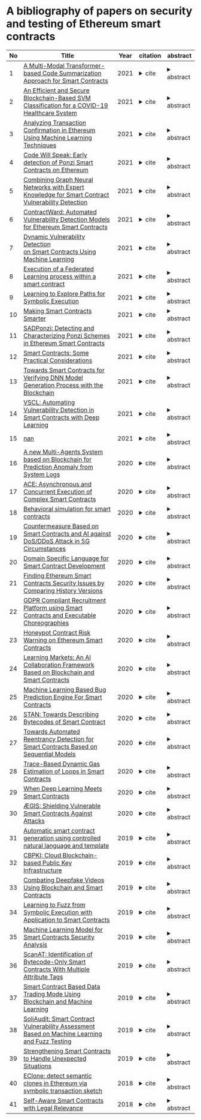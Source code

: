 A bibliography of papers on security and testing of Ethereum smart contracts
========
| No | Title | Year | citation | abstract | 
| ---- | ----- | ---- | ----- | ------ | 
|1|[A Multi-Modal Transformer-based Code Summarization Approach for Smart Contracts](https://arxiv.org/abs/2103.07164)|2021|<details><summary>cite</summary> IEEE/ACM 29th International Conference on Program Comprehension (ICPC)</details>|<details><summary>abstract</summary>Code comment has been an important part of computer programs, greatly facilitating the understanding and maintenance of source code. However, high-quality code comments are often unavailable in smart contracts, the increasingly popular programs that run on the blockchain. In this paper, we propose a Multi-Modal Transformer-based (MMTrans) code summarization approach for smart contracts. Specifically, the MMTrans learns the representation of source code from the two heterogeneous modalities of the Abstract Syntax Tree (AST), i.e., Structure-based Traversal (SBT) sequences and graphs. The SBT sequence provides the global semantic information of AST, while the graph convolution focuses on the local details. The MMTrans uses two encoders to extract both global and local semantic information from the two modalities respectively, and then uses a joint decoder to generate code comments. Both the encoders and the decoder employ the multi-head attention structure of the Transformer to enhance the ability to capture the long-range dependencies between code tokens. We build a dataset with over 300K <method, comment> pairs of smart contracts, and evaluate the MMTrans on it. The experimental results demonstrate that the MMTrans outperforms the state-of-the-art baselines in terms of four evaluation metrics by a substantial margin, and can generate higher quality comments.</details>|
|2|[An Efficient and Secure Blockchain-Based SVM Classification for a COVID-19 Healthcare System](https://dl.acm.org/doi/abs/10.1145/3460569.3460587)|2021|<details><summary>cite</summary>Abla Smahi, Qi Xia, Jianbin Gao, and Hu Xia. 2021. An Efficient and Secure Blockchain-Based SVM Classification for a COVID-19 Healthcare System. <i>2021 6th International Conference on Mathematics and Artificial Intelligence</i>. Association for Computing Machinery, New York, NY, USA, 122–129. DOI:https://doi.org/10.1145/3460569.3460587</details>|<details><summary>abstract</summary>The recent coronavirus (COVID-19) pandemic has brought the world to an apocalyptic standstill with huge economic burden and catastrophic healthcare consequences. COVID-19 pandemic has neither clinically proven vaccine nor drugs so far. It is now obvious that the world is in dire need for non-clinical, real-time, faster and cost-effective and secure smart solutions for monitoring, contact tracing, and diagnosing/detecting COVID-19 patients and hence mitigating the burden on healthcare systems. Therefore, Machine learning approaches can be leveraged in all aspects that could impact the patients and the future care guidelines. However, ensuring the data privacy, security and the conformity to data protection regulations will become even more of a challenge. This leads to the requirement for secured and privacy-preserving machine learning mechanisms for COVID-19-based healthcare applications. In this paper, we present a blockchain-based privacy-preserving support vector machine (SVM) classification over vertically partitioned IoMT data for a clinical decision support (CDS) system. The proposed system does not require any intervention or direct interactions between data owners. Both local training and building the global classification model run on verifiable and private smart contracts rather than relying on untrusted third parties. We find that the proposed system is more secure and efficient.</details>|
|3|[Analyzing Transaction Confirmation in Ethereum Using Machine Learning Techniques](https://dl.acm.org/doi/abs/10.1145/3466826.3466832)|2021|<details><summary>cite</summary>Vinicius C. Oliveira, Julia Almeida Valadares, Jose Eduardo A. Sousa, Alex Borges Vieira, Heder Soares Bernardino, Saulo Moraes Villela, and Glauber Dias Goncalves. 2021. Analyzing Transaction Confirmation in Ethereum Using Machine Learning Techniques. <i>SIGMETRICS Perform. Eval. Rev.</i> 48, 4 (March 2021), 12–15. DOI:https://doi.org/10.1145/3466826.3466832</details>|<details><summary>abstract</summary>Ethereum has emerged as one of the most important cryptocurrencies in terms of the number of transactions. Given the recent growth of Ethereum, the cryptocurrency community and researchers are interested in understanding the Ethereum transactions behavior. In this work, we investigate a key aspect of Ethereum: the prediction of a transaction confirmation or failure based on its features. This is a challenging issue due to the small, but still relevant, fraction of failures in millions of recorded transactions and the complexity of the distributed mechanism to execute transactions in Ethereum. To conduct this investigation, we train machine learning models for this prediction, taking into consideration carefully balanced sets of confirmed and failed transactions. The results show high-performance models for classification of transactions with the best values of F1-score and area under the ROC curve approximately equal to 0.67 and 0.87, respectively. Also, we identified the gas used as the most relevant feature for the prediction.</details>|
|4|[Code Will Speak: Early detection of Ponzi Smart Contracts on Ethereum](https://ieeexplore.ieee.org/abstract/document/9592458)|2021|<details><summary>cite</summary>Y. Zhang, S. Kang, W. Dai, S. Chen and J. Zhu, "Code Will Speak: Early detection of Ponzi Smart Contracts on Ethereum," 2021 IEEE International Conference on Services Computing (SCC), 2021, pp. 301-308, doi: 10.1109/SCC53864.2021.00043.</details>|<details><summary>abstract</summary>The prevalence of Bitcoin has attracted a mass of investors into the blockchain ecosystem. Unfortunately, benefiting from its anonymity and immutability, scammers deploy various traps in smart contracts to exploit other participants and seize illegal proceeds. To identify smart Ponzi contracts-a classic fraud widely popular on Ethereum, previous studies present several machine learning-based models with considerable accuracy. However, the performance of their models relies on the behavioral features of smart contracts to a large margin, which are extracted from the transaction records only after a contract has been running for some time. In this paper, we borrow ideas from text feature extraction from Natural Language Processing (NLP) to build a classification model based on an improved CatBoost algorithm. A novel feature extraction pattern is applied in our model to deeply mine the logic of smart contract code. This approach can be used to detect Ponzi schemes at deployment time with improved performance, and thus can avoid the loss of investors originally.</details>|
|5|[Combining Graph Neural Networks with Expert Knowledge for Smart Contract Vulnerability Detection](https://ieeexplore.ieee.org/abstract/document/9477066)|2021|<details><summary>cite</summary>Z. Liu, P. Qian, X. Wang, Y. Zhuang, L. Qiu and X. Wang, "Combining Graph Neural Networks with Expert Knowledge for Smart Contract Vulnerability Detection," in IEEE Transactions on Knowledge and Data Engineering, doi: 10.1109/TKDE.2021.3095196.</details>|<details><summary>abstract</summary>Smart contract vulnerability detection draws extensive attention in recent years due to the substantial losses caused by hacker-attacks. Existing efforts for contract security analysis heavily rely on rigid rules defined by experts, which is labor-intensive and non-scalable. More importantly, expert-defined rules tend to be error-prone and suffer the inherent risk of being cheated by crafty attackers. Recent researches focus on the symbolic execution and formal analysis of smart contract for vulnerability detection, yet to achieve a precise and scalable solution. Although several methods have been proposed to detect vulnerabilities in smart contracts, there is still a lack of effort that considers combining expert-defined security patterns with deep neural networks. In this paper, we explore using graph neural networks and expert knowledge for smart contract vulnerability detection. Specifically, we cast the rich control- and data- flow semantics of the source code into a contract graph. Then, we propose a novel temporal message propagation network to extract graph feature from the normalized graph, and combine the graph feature with expert patterns to yield a final detection system. Extensive experiments are conducted on all the smart contracts that have source code in two platforms. Empirical results show significant accuracy improvements over state-of-the-art methods.</details>|
|6|[ContractWard: Automated Vulnerability Detection Models for Ethereum Smart Contracts](https://ieeexplore.ieee.org/abstract/document/8967006)|2021|<details><summary>cite</summary>W. Wang, J. Song, G. Xu, Y. Li, H. Wang and C. Su, "ContractWard: Automated Vulnerability Detection Models for Ethereum Smart Contracts," in IEEE Transactions on Network Science and Engineering, vol. 8, no. 2, pp. 1133-1144, 1 April-June 2021, doi: 10.1109/TNSE.2020.2968505.</details>|<details><summary>abstract</summary>Smart contracts are decentralized applications running on Blockchain. A very large number of smart contracts has been deployed on Ethereum. Meanwhile, security flaws of contracts have led to huge pecuniary losses and destroyed the ecological stability of contract layer on Blockchain. It is thus an emerging yet crucial issue to effectively and efficiently detect vulnerabilities in contracts. Existing detection methods like Oyente and Securify are mainly based on symbolic execution or analysis. These methods are very time-consuming, as the symbolic execution requires the exploration of all executable paths or the analysis of dependency graphs in a contract. In this work, we propose ContractWard to detect vulnerabilities in smart contracts with machine learning techniques. First, we extract bigram features from simplified operation codes of smart contracts. Second, we employ five machine learning algorithms and two sampling algorithms to build the models. ContractWard is evaluated with 49502 real-world smart contracts running on Ethereum. The experimental results demonstrate the effectiveness and efficiency of ContractWard. The predictive Micro-F1 and Macro-F1 of ContractWard are over 96% and the average detection time is 4 seconds on each smart contract when we use XGBoost for training the models and SMOTETomek for balancing the training sets.</details>|
|7|[Dynamic Vulnerability Detection on Smart Contracts Using Machine Learning](https://dl.acm.org/doi/abs/10.1145/3463274.3463348)|2021|<details><summary>cite</summary>Mojtaba Eshghie, Cyrille Artho, and Dilian Gurov. 2021. Dynamic Vulnerability Detection on Smart Contracts Using Machine Learning. In <i>Evaluation and Assessment in Software Engineering</i> (<i>EASE 2021</i>). Association for Computing Machinery, New York, NY, USA, 305–312. DOI:https://doi.org/10.1145/3463274.3463348</details>|<details><summary>abstract</summary> In this work we propose Dynamit, a monitoring framework to detect reentrancy vulnerabilities in Ethereum smart contracts. The novelty of our framework is that it relies only on transaction metadata and balance data from the blockchain system; our approach requires no domain knowledge, code instrumentation, or special execution environment. Dynamit extracts features from transaction data and uses a machine learning model to classify transactions as benign or harmful. Therefore, not only can we find the contracts that are vulnerable to reentrancy attacks, but we also get an execution trace that reproduces the attack. Using a random forest classifier, our model achieved more than 90 percent accuracy on 105 transactions, showing the potential of our technique.</details>|
|8|[Execution of a Federated Learning process within a smart contract](https://ieeexplore.ieee.org/abstract/document/9427734)|2021|<details><summary>cite</summary>A. R. Short, H. C. Leligou and E. Theocharis, "Execution of a Federated Learning process within a smart contract," 2021 IEEE International Conference on Consumer Electronics (ICCE), 2021, pp. 1-4, doi: 10.1109/ICCE50685.2021.9427734.</details>|<details><summary>abstract</summary>High quality datasets have always been valuable for the creation of Machine Learning (ML) models. It therefore makes sense to provide rewards to users that participate in a Federated Learning (FL) process with such datasets. In this competitive scene, we design a solution that leverages a blockchain network, a smart contract and a model verification algorithm in order to coordinate the training process, record user performance and provide rewards in a transparent manner.</details>|
|9|[Learning to Explore Paths for Symbolic Execution](https://dl.acm.org/doi/abs/10.1145/3460120.3484813)|2021|<details><summary>cite</summary>Jingxuan He, Gishor Sivanrupan, Petar Tsankov, and Martin Vechev. 2021. Learning to Explore Paths for Symbolic Execution. In <i>Proceedings of the 2021 ACM SIGSAC Conference on Computer and Communications Security</i> (<i>CCS '21</i>). Association for Computing Machinery, New York, NY, USA, 2526–2540. DOI:https://doi.org/10.1145/3460120.3484813</details>|<details><summary>abstract</summary>Symbolic execution is a powerful technique that can generate tests steering program execution into desired paths. However, the scalability of symbolic execution is often limited by path explosion, i.e., the number of symbolic states representing the paths under exploration quickly explodes as execution goes on. Therefore, the effectiveness of symbolic execution engines hinges on the ability to select and explore the right symbolic states.In this work, we propose a novel learning-based strategy, called Learch, able to effectively select promising states for symbolic execution to tackle the path explosion problem. Learch directly estimates the contribution of each state towards the goal of maximizing coverage within a time budget, as opposed to relying on manually crafted heuristics based on simple statistics as a crude proxy for the objective. Moreover, Learch leverages existing heuristics in training data generation and feature extraction, and can thus benefit from any new expert-designed heuristics. We instantiated Learch in KLEE, a widely adopted symbolic execution engine. We evaluated Learch on a diverse set of programs, showing that Learch is practically effective: it covers more code and detects more security violations than existing manual heuristics, as well as combinations of those heuristics. We also show that using tests generated by Learch as initial fuzzing seeds enables the popular fuzzer AFL to find more paths and security violations.</details>|
|10|[Making Smart Contracts Smarter](https://ieeexplore.ieee.org/abstract/document/9461148)|2021|<details><summary>cite</summary>S. Badruddoja, R. Dantu, Y. He, K. Upadhayay and M. Thompson, "Making Smart Contracts Smarter," 2021 IEEE International Conference on Blockchain and Cryptocurrency (ICBC), 2021, pp. 1-3, doi: 10.1109/ICBC51069.2021.9461148.</details>|<details><summary>abstract</summary>Blockchain technology develops static smart contracts for decentralized business transactions, lacks dynamic decision-making capabilities that limit the possibilities of ever-increasing demands of modern business applications. Artificial intelligence, a computational prediction platform provides intelligent predictions, actions, and recognition that lacks the ability to hold on to the integrity of the prediction result and requires the help of external authorities to secure the system. Blockchain-based AI prediction can cover the gaps of individual technologies and can mutually benefit from one another to develop a decentralized machine learning architecture that promises to yield better security, automation, and dynamism of the application. This paper proposes a Naive Bayes prediction algorithm to perform prediction with inside blockchain smart contracts that promises to open up more opportunities in the field of Blockchain-AI decentralized applications.</details>|
|11|[SADPonzi: Detecting and Characterizing Ponzi Schemes in Ethereum Smart Contracts](https://dl.acm.org/doi/abs/10.1145/3460093)|2021|<details><summary>cite</summary>Weimin Chen, Xinran Li, Yuting Sui, Ningyu He, Haoyu Wang, Lei Wu, and Xiapu Luo. 2021. SADPonzi: Detecting and Characterizing Ponzi Schemes in Ethereum Smart Contracts. <i>Proc. ACM Meas. Anal. Comput. Syst.</i> 5, 2, Article 26 (June 2021), 30 pages. DOI:https://doi.org/10.1145/3460093</details>|<details><summary>abstract</summary>Ponzi schemes are financial scams that lure users under the promise of high profits. With the prosperity of Bitcoin and blockchain technologies, there has been growing anecdotal evidence that this classic fraud has emerged in the blockchain ecosystem. Existing studies have proposed machine-learning based approaches for detecting Ponzi schemes, i.e., either based on the operation codes (opcodes) of the smart contract binaries or the transaction patterns of addresses. However, state-of-the-art approaches face several major limitations, including lacking interpretability and high false positive rates. Moreover, machine-learning based methods are susceptible to evasion techniques, and transaction-based techniques do not work on smart contracts that have a small number of transactions. These limitations render existing methods for detecting Ponzi schemes ineffective. In this paper, we propose SADPonzi, a semantic-aware detection approach for identifying Ponzi schemes in Ethereum smart contracts. Specifically, by strictly following the definition of Ponzi schemes, we propose a heuristic-guided symbolic execution technique to first generate the semantic information for each feasible path in smart contracts and then identify investor-related transfer behaviors and the distribution strategies adopted. Experimental result on a well-labelled benchmark suggests that SADPonzi can achieve 100% precision and recall, outperforming all existing machine-learning based techniques. We further apply SADPonzi to all 3.4 million smart contracts deployed by EOAs in Ethereum and identify 835 Ponzi scheme contracts, with over 17 million US Dollars invested by victims. Our observations confirm the urgency of identifying and mitigating Ponzi schemes in the blockchain ecosystem.</details>|
|12|[Smart Contracts: Some Practical Considerations](https://www.computer.org/csdl/magazine/it/2021/04/09520202/1wdO1fQ0n4c)|2021|<details><summary>cite</summary>N. Kshetri, "Smart Contracts: Some Practical Considerations" in IT Professional, vol. 23, no. 04, pp. 115-118, 2021.</details>|<details><summary>abstract</summary>When parties involved in a transaction have a comprehensive and clear picture of their businesses and operational practices and have access to reliable data, thereal value can be created using smart contracts. Industrial sectors, for instance, Industrial Internet-of-Things platforms can capture data from a wide arrayof sources and post to the blocks of a distributed ledger. By improving the quality of data, parties involvedin a contract can reduce litigious risks and costs. Under the current regulatory regimes, blockchain-based standalone smart contracts, however, lack thekey elements of a contract, which may create legal uncertainty about how courts and tribunals will inter-pret and enforce such contracts. If concerns relatedto technical infeasibility and economic impracticality are addressed, a mid-level solution would be to use smart contract as a part of a valid and binding natural language contract. In such cases, one or more clausesof a natural language contract are translated into a computer code and published to the blockchain.</details>|
|13|[Towards Smart Contracts for Verifying DNN Model Generation Process with the Blockchain](https://ieeexplore.ieee.org/abstract/document/9403138)|2021|<details><summary>cite</summary>H. Seike, Y. Aoki and N. Koshizuka, "Towards Smart Contracts for Verifying DNN Model Generation Process with the Blockchain," 2021 IEEE 6th International Conference on Big Data Analytics (ICBDA), 2021, pp. 160-168, doi: 10.1109/ICBDA51983.2021.9403138.</details>|<details><summary>abstract</summary>In recent years, DNNs (Deep Neural Networks) have been applied into various fields and expected to be deployed into real-world applications. On the other hand, lack of transparency in DNNs makes them unreliable. To ensure transparency in DNN models, it's necessary that model validators can verify the entire learning process and convince third parties with limited resource that the given model is correctly generated. For this purpose, we propose a smart contract that is based on the dispute resolution protocol for verifying DNN model generation process. We divide the entire learning process into layer-based computations. The necessary data for validating each computation, such as the outputs of neurons, weights between layers and their gradients, are uniquely determined by the one-way hash function and the hashes are combined by multiple structured Merkle trees. This enables an honest validator to make a proof that asserts the target model is incorrectly generated, and third parties can check whether the assertion is true by only performing the given computation. Finally, to reveal how our proposal affects the performance degradation during the training, we evaluated running time for deep learning that enables our proofs. This result shows that our proposal can be applied into real applications. For this purpose, we propose a smart contract that is based on the dispute resolution protocol for verifying DNN model generation process. We divide the entire learning process into layer-based computations. The necessary data for validating each computation, such as the outputs of neurons, weights between layers and their gradients, are uniquely determined by the one-way hash function and the hashes are combined by multiple structured Merkle trees. This enables an honest validator to make a proof that asserts the target model is incorrectly generated, and third parties can check whether the assertion is true by only performing the given computation. Finally, to reveal how ou</details>|
|14|[VSCL: Automating Vulnerability Detection in Smart Contracts with Deep Learning](https://ieeexplore.ieee.org/abstract/document/9461050)|2021|<details><summary>cite</summary>F. Mi, Z. Wang, C. Zhao, J. Guo, F. Ahmed and L. Khan, "VSCL: Automating Vulnerability Detection in Smart Contracts with Deep Learning," 2021 IEEE International Conference on Blockchain and Cryptocurrency (ICBC), 2021, pp. 1-9, doi: 10.1109/ICBC51069.2021.9461050.</details>|<details><summary>abstract</summary>With the increase of the adoption of blockchain technology in providing decentralized solutions to various problems, smart contracts have become more popular to the point that billions of US Dollars are currently exchanged every day through such technology. Meanwhile, various vulnerabilities in smart contracts have been exploited by attackers to steal cryptocurrencies worth millions of dollars. The automatic detection of smart contract vulnerabilities therefore is an essential research problem. Existing solutions to this problem particularly rely on human experts to define features or different rules to detect vulnerabilities. However, this often causes many vulnerabilities to be ignored, and they are inefficient in detecting new vulnerabilities. In this study, to overcome such challenges, we propose the VSCL framework to automatically detect vulnerabilities in smart contracts on the blockchain. More specifically, first, we utilize novel feature vector generation techniques from bytecode of smart contract since the source code of smart contracts are rarely available in public. Next, the collected vectors are fed into our novel metric learning-based deep neural network(DNN) to get the detection result. We conduct comprehensive experiments on a large-scale benchmark, and the quantitative results demonstrate the effectiveness and efficiency of our approach.</details>|
|15|[nan](https://www.usenix.org/system/files/sec21-so.pdf)|2021|<details><summary>cite</summary>30th USENIX Security Symposium</details>|<details><summary>abstract</summary>We present SmarTest, a novel symbolic execution technique for effectively hunting vulnerable transaction sequences in smart contracts. Because smart contracts are stateful programs whose states are altered by transactions, diagnosing and understanding nontrivial vulnerabilities requires generating sequences of transactions that demonstrate the flaws. However, finding such vulnerable transaction sequences is challenging as the number of possible combinations of transactions is intractably large. As a result, most existing tools for smart contract analysis use abstractions and merely point out the locations of vulnerabilities, which in turn imposes a steep burden on users of understanding the bugs, or have limited power in generating transaction sequences. In this paper, we aim to overcome this challenge by combining symbolic execution with a language model for vulnerable transaction sequences, so that symbolic execution effectively prioritizes program paths that are likely to reveal vulnerabilities. Experimental results with real-world smart contracts show that SmarTest significantly outperforms existing tools by finding more vulnerable transaction sequences including critical zero-day vulnerabilities.</details>|
|16|[A new Multi-Agents System based on Blockchain for Prediction Anomaly from System Logs](https://dl.acm.org/doi/abs/10.1145/3428757.3429149)|2020|<details><summary>cite</summary>Arwa Binlashram, Hajer Bouricha, Lobna Hsairi, and Haneen Al Ahmadi. 2020. A new Multi-Agents System based on Blockchain for Prediction Anomaly from System Logs. In <i>Proceedings of the 22nd International Conference on Information Integration and Web-based Applications &amp; Services</i> (<i>iiWAS '20</i>). Association for Computing Machinery, New York, NY, USA, 467–471. DOI:https://doi.org/10.1145/3428757.3429149</details>|<details><summary>abstract</summary>The execution traces generated by an application contain information that the developers believed would be useful in debugging or monitoring the application, it contains application states and significant events at various critical points that help them gain insight into failures and identify and predict potential problems before they occur. Despite the ubiquity of these traces universally in almost all computer systems, they are rarely exploited because they are not readily machine-parsable. In this paper, we propose a Multi-Agents approach for prediction process using Blockchain technology, which allows automatically analysis of execution traces and detects early warning signals for system failure prediction during executing. The proposed prediction approach is constructed using a four-layer Multi-Agents system architecture. The proposed prediction approach performance is based on data prepossessing and supervised learning algorithms for prediction. Blockchain was used to coordinate collaboration between agents, and to synchronize prediction between agents and the administrators. We validated our approach by applying it to real-world distributed systems, where we predicted problems before they occurred with high accuracy. In this paper we will focus on the Architecture of our prediction approach.</details>|
|17|[ACE: Asynchronous and Concurrent Execution of Complex Smart Contracts](https://dl.acm.org/doi/abs/10.1145/3372297.3417243)|2020|<details><summary>cite</summary>Karl Wüst, Sinisa Matetic, Silvan Egli, Kari Kostiainen, and Srdjan Capkun. 2020. ACE: Asynchronous and Concurrent Execution of Complex Smart Contracts. In <i>Proceedings of the 2020 ACM SIGSAC Conference on Computer and Communications Security</i> (<i>CCS '20</i>). Association for Computing Machinery, New York, NY, USA, 587–600. DOI:https://doi.org/10.1145/3372297.3417243</details>|<details><summary>abstract</summary>Smart contracts are programmable, decentralized and transparent financial applications. Because smart contract platforms typically support Turing-complete programming languages, such systems are often said to enable arbitrary applications. However, the current permissionless smart contract systems impose heavy restrictions on the types of computations that can be implemented. For example, the globally-replicated and sequential execution model of Ethereum requires low gas limits that make many computations infeasible.In this paper, we propose a novel system called ACE whose main goal is to enable more complex smart contracts on permissionless blockchains. ACE is based on an off-chain execution model where the contract issuers appoint a set of service providers to execute the contract code independent from the consensus layer. The primary advantage of ACE over previous solutions is that it allows one contract to safely call another contract that is executed by a different set of service providers. Thus, ACE is the first solution to enable off-chain execution of interactive smart contracts with flexible trust assumptions. Our evaluation shows that ACE enables several orders of magnitude more complex smart contracts than standard Ethereum.</details>|
|18|[Behavioral simulation for smart contracts](https://dl.acm.org/doi/abs/10.1145/3385412.3386022)|2020|<details><summary>cite</summary>Sidi Mohamed Beillahi, Gabriela Ciocarlie, Michael Emmi, and Constantin Enea. 2020. Behavioral simulation for smart contracts. In <i>Proceedings of the 41st ACM SIGPLAN Conference on Programming Language Design and Implementation</i> (<i>PLDI 2020</i>). Association for Computing Machinery, New York, NY, USA, 470–486. DOI:https://doi.org/10.1145/3385412.3386022</details>|<details><summary>abstract</summary>While smart contracts have the potential to revolutionize many important applications like banking, trade, and supply-chain, their reliable deployment begs for rigorous formal verification. Since most smart contracts are not annotated with formal specifications, general verification of functional properties is impeded. In this work, we propose an automated approach to verify unannotated smart contracts against specifications ascribed to a few manually-annotated contracts. In particular, we propose a notion of behavioral refinement, which implies inheritance of functional properties. Furthermore, we propose an automated approach to inductive proof, by synthesizing simulation relations on the states of related contracts. Empirically, we demonstrate that behavioral simulations can be synthesized automatically for several ubiquitous classes like tokens, auctions, and escrow, thus enabling the verification of unannotated contracts against functional specifications.},</details>|
|19|[Countermeasure Based on Smart Contracts and AI against DoS/DDoS Attack in 5G Circumstances](https://ieeexplore.ieee.org/abstract/document/9277902)|2020|<details><summary>cite</summary>L. Fang, B. Zhao, Y. Li, Z. Liu, C. Ge and W. Meng, "Countermeasure Based on Smart Contracts and AI against DoS/DDoS Attack in 5G Circumstances," in IEEE Network, vol. 34, no. 6, pp. 54-61, November/December 2020, doi: 10.1109/MNET.021.1900614.</details>|<details><summary>abstract</summary>The development of 5G has substantially increased the destructiveness of DoS/DDoS attacks because the data processing capability of computers has not been accordingly enhanced, and this contradiction creates a vulnerability for attackers to compromise a server by sending a massive data flow. in practical 5G circumstances, it is difficult to extract distinct features between malicious and benign massive data flows. This amplifies the difficulties of DoS/DDoS detection. Thus, precautions against DoS/DDoS attack in 5G are of great importance. in this article, we present a solution based on smart contracts and machine learning as a countermeasure against DoS/DDoS attacks in the 5G background by hiding a protected server in a blockchain network and flexibly restricting the scale of DoS/DDoS via transaction fees. We also leverage non-repudiation of smart contracts, analyzing users' malicious behavior of communication and executing punishment via smart contracts. Our scheme could effectively mitigate massive DoS/DDoS attacks in advance and dynamically punitively charge DoS/DDoS attacks. Compared to existing DoS/DDoS defense in 4G, our scheme offers numerous benefits, including making benign communication always dominate rational users and countering DoS/DDoS attacks before they are launched. Moreover, compared to common DoS/DDoS detection based on Ai, we consider the source trustworthiness of training samples and take measures to avoid backdoors where model trainers may compromise Ai models to launch DoS/DDoS attacks.</details>|
|20|[Domain Specific Language for Smart Contract Development](https://ieeexplore.ieee.org/abstract/document/9169399)|2020|<details><summary>cite</summary>M. Wöhrer and U. Zdun, "Domain Specific Language for Smart Contract Development," 2020 IEEE International Conference on Blockchain and Cryptocurrency (ICBC), 2020, pp. 1-9, doi: 10.1109/ICBC48266.2020.9169399.</details>|<details><summary>abstract</summary>The notion to digitally articulate, execute, and enforce agreements with smart contracts has become a feasible reality today. Smart contracts have the potential to vastly improve the efficiency and security of traditional contracts through their self-executing autonomy. To realize smart contracts several blockchain-based ecosystems exist. Today a prominent representative is Ethereum. Its programming language Solidity is used to capture and express contractual clauses in the form of code. However, due to the conceptual discrepancy between contractual clauses and corresponding code, it is hard for domain stakeholders to easily understand contracts, and for developers to write code efficiently without errors. Our research addresses these issues by the design and study of a domain-specific smart contract language based on higher level of abstraction that can be automatically transformed to an implementation. In particular, we propose a clause grammar close to natural language, helpful coding abstractions, and the automatic integration of commonly occurring design patterns during code generation. Through these measures, our approach can reduce the design complexity leading to an increased comprehensibility and reduced error susceptibility. Several implementations of exemplary smart contract scenarios, mostly taken from the Solidity documentation, are used to demonstrate the applicability of our approach.</details>|
|21|[Finding Ethereum Smart Contracts Security Issues by Comparing History Versions](https://dl.acm.org/doi/abs/10.1145/3324884.3418923)|2020|<details><summary>cite</summary>Jiachi Chen. 2020. Finding ethereum smart contracts security issues by comparing history versions. In <i>Proceedings of the 35th IEEE/ACM International Conference on Automated Software Engineering</i> (<i>ASE '20</i>). Association for Computing Machinery, New York, NY, USA, 1382–1384. DOI:https://doi.org/10.1145/3324884.3418923</details>|<details><summary>abstract</summary>Smart contracts are Turing-complete programs running on the blockchain. They cannot be modified, even when bugs are detected. The Selfdestruct function is the only way to destroy a contract on the blockchain system and transfer all the Ethers on the contract balance. Thus, many developers use this function to destroy a contract and redeploy a new one when bugs are detected. In this paper, we propose a deep learning-based method to find security issues of Ethereum smart contracts by finding the updated version of a destructed contract. After finding the updated versions, we use open card sorting to find security issues.</details>|
|22|[GDPR Compliant Recruitment Platform using Smart Contracts and Executable Choreographies](https://ieeexplore.ieee.org/abstract/document/9305669)|2020|<details><summary>cite</summary>V. Posea, C. Niţu, C. Damian, A. Panu and L. Alboaie, "GDPR Compliant Recruitment Platform using Smart Contracts and Executable Choreographies," 2020 International Conference and Exposition on Electrical And Power Engineering (EPE), 2020, pp. 103-108, doi: 10.1109/EPE50722.2020.9305669.</details>|<details><summary>abstract</summary>This paper presents a recruiting application that is based on blockchain technology and uses PrivateSky platform, all ecosystem being developed in accordance with General Data Protection Regulation (GDPR). The presented application can be easily adapted to any industry recruitment methodology. It uses new privacy principles applied with help of blockchain technologies and the authors will present in the final paper some functionalities obtained with help of Machine Learning (ML) and Natural Language Processing (NLP) techniques.</details>|
|23|[Honeypot Contract Risk Warning on Ethereum Smart Contracts](https://ieeexplore.ieee.org/abstract/document/9183392)|2020|<details><summary>cite</summary>W. Chen, X. Guo, Z. Chen, Z. Zheng, Y. Lu and Y. Li, "Honeypot Contract Risk Warning on Ethereum Smart Contracts," 2020 IEEE International Conference on Joint Cloud Computing, 2020, pp. 1-8, doi: 10.1109/JCC49151.2020.00009.</details>|<details><summary>abstract</summary>As Ethereum's smart contracts have boomed, it has become an integral part of the blockchain ecosystem. Unfortunately, some malicious users also find the opportunity to use fraudulent means to profit. A new reported approach is to lure new users or other attackers into the contract in an attempt to make a profit by exposing seemingly obvious flaws in the contract. But in fact, the contract contains a hidden trap that ultimately benefits the creator of the contract. Such contracts are known as honeypot contracts in the blockchain ecosystem. Previous studies proposed two methods to identify such smart contracts by using symbolic execution and contract behaviors. However, these methods either make it difficult to discover new categories or fail to warn users before they lose money. To solve this problem, we propose a machine learning model to detect honeypot contracts based on N-gram features and LightGBM. Extensive experiments show that our proposed model performs well in different conditions.</details>|
|24|[Learning Markets: An AI Collaboration Framework Based on Blockchain and Smart Contracts](https://ieeexplore.ieee.org/abstract/document/9234516)|2020|<details><summary>cite</summary>L. Ouyang, Y. Yuan and F. -Y. Wang, "Learning Markets: An AI Collaboration Framework Based on Blockchain and Smart Contracts," in IEEE Internet of Things Journal, doi: 10.1109/JIOT.2020.3032706.</details>|<details><summary>abstract</summary>Artificial intelligence (AI) has been witnessed to provide valuable solutions to all walks of life. However, data island and computing resources limitations in the centralized AI architectures have increased their technical barriers, and thus distributed AI collaboration in data, models and resources has attracted intensive research interests. Since the existing trust-based collaboration models are no longer applicable for the large-scale distributed collaboration among trustless machines in open and dynamic environments, this paper proposes a novel decentralized AI collaboration framework, i.e., Learning Markets (LM), in which blockchain provides a trustless environment for collaboration and transaction, while smart contracts serve as software-defined agents to encapsulate and process scalable collaboration relationships and market mechanisms. LM can not only help those participants without mutual trust realize collaborative mining with dynamic and quantitative rewards, but also build an AI market with natural auditability and traceability for trading trusted and verified models. We implement and comprehensively analyze LM based on the Ethereum and IPFS platform, and the results prove that it has advantages in collaboration fairness, transparency, security, decentralization and universality. Based on our collaboration framework, distributed AI contributors are expected to cooperate and complete those learning tasks that cannot be done previously due to lack of complete data, sufficient computing resources and state-of-the-art models.</details>|
|25|[Machine Learning Based Bug Prediction Engine For Smart Contracts](https://ieeexplore.ieee.org/abstract/document/9247056)|2020|<details><summary>cite</summary>A. GÜl, Y. KÖorĞlu and A. Şen, "Machine Learning Based Bug Prediction Engine For Smart Contracts," 2020 Turkish National Software Engineering Symposium (UYMS), 2020, pp. 1-6, doi: 10.1109/UYMS50627.2020.9247056.</details>|<details><summary>abstract</summary>As blockchain solutions become widespread, identifying potential bugs in smart contracts written in Solidity language will be important for these solutions to work correctly. To accurately detect these bugs, the developer must use several state-of-the-art bug detection tools and investigate the potential bugs they report. In this study, we first show that one tool is not enough to detect all the bugs as our Static Analysis for Solidity tool (SA-Solidity) and the known SmartCheck and Securify tools identify different bugs in SmartEmbed's experimental set of smart contracts. Then, we develop Machine Learning-based Bug Predictor for Solidity (MLBP-Solidity) which predicts files that would be reported by all the previous bug detection tools. MLBP-Solidity eases the burden on the developer by allowing him/her to focus on a subset of files that are most probably buggy. Our experimental results show that MLBP-Solidity achieves 91-99% accuracy, depending on the type of predicted bug.</details>|
|26|[STAN: Towards Describing Bytecodes of Smart Contract](https://ieeexplore.ieee.org/abstract/document/9282282)|2020|<details><summary>cite</summary>X. Li, T. Chen, X. Luo, T. Zhang, L. Yu and Z. Xu, "STAN: Towards Describing Bytecodes of Smart Contract," 2020 IEEE 20th International Conference on Software Quality, Reliability and Security (QRS), 2020, pp. 273-284, doi: 10.1109/QRS51102.2020.00045.</details>|<details><summary>abstract</summary>More than eight million smart contracts have been deployed into Ethereum, which is the most popular blockchain that supports smart contract. However, less than 1% of deployed smart contracts are open-source, and it is difficult for users to understand the functionality and internal mechanism of those closed-source contracts. Although a few decompilers for smart contracts have been recently proposed, it is still not easy for users to grasp the semantic information of the contract, not to mention the potential misleading due to decompilation errors. In this paper, we propose the first system named Stan to generate descriptions for the bytecodes of smart contracts to help users comprehend them. In particular, for each interface in a smart contract, Stan can generate four categories of descriptions, including functionality description, usage description, behavior description, and payment description, by leveraging symbolic execution and NLP (Natural Language Processing) techniques. Extensive experiments show that Stan can generate adequate, accurate and readable descriptions for contract's bytecodes, which have practical value for users.</details>|
|27|[Towards Automated Reentrancy Detection for Smart Contracts Based on Sequential Models](https://ieeexplore.ieee.org/abstract/document/8970384)|2020|<details><summary>cite</summary>P. Qian, Z. Liu, Q. He, R. Zimmermann and X. Wang, "Towards Automated Reentrancy Detection for Smart Contracts Based on Sequential Models," in IEEE Access, vol. 8, pp. 19685-19695, 2020, doi: 10.1109/ACCESS.2020.2969429.</details>|<details><summary>abstract</summary>In the last decade, smart contract security issues lead to tremendous losses, which has attracted increasing public attention both in industry and in academia. Researchers have embarked on efforts with logic rules, symbolic analysis, and formal analysis to achieve encouraging results in smart contract vulnerability detection tasks. However, the existing detection tools are far from satisfactory. In this paper, we attempt to utilize the deep learning-based approach, namely bidirectional long-short term memory with attention mechanism (BLSTM-ATT), aiming to precisely detect reentrancy bugs. Furthermore, we propose contract snippet representations for smart contracts, which contributes to capturing essential semantic information and control flow dependencies. Our extensive experimental studies on over 42,000 real-world smart contracts show that our proposed model and contract snippet representations significantly outperform state-of-the-art methods. In addition, this work proves that it is practical to apply deep learning-based technology on smart contract vulnerability detection, which is able to promote future research towards this area.</details>|
|28|[Trace-Based Dynamic Gas Estimation of Loops in Smart Contracts](https://ieeexplore.ieee.org/abstract/document/9268144)|2020|<details><summary>cite</summary>C. Li, S. Nie, Y. Cao, Y. Yu and Z. Hu, "Trace-Based Dynamic Gas Estimation of Loops in Smart Contracts," in IEEE Open Journal of the Computer Society, vol. 1, pp. 295-306, 2020, doi: 10.1109/OJCS.2020.3039991.</details>|<details><summary>abstract</summary>Smart contracts on Ethereum can be used to encode business logic and have been applied to many different areas, such as token exchanges and games. Unlike general programs, the computations of contracts on Ethereum are restricted by the gas limit. If a transaction runs out of the gas limit before an execution finishes, the Ethereum virtual machine throws an out-of-gas exception, and the entire transaction fails, which reverts to the state before the transaction started, although the transaction fee is still deducted. It is therefore, essential to conduct a gas estimation before sending a transaction. Existing studies have mostly failed in estimating the gas for a loop function because the number of iterations of the loops cannot be statically determined. However, we found that a quarter of all contracts have loop functions, and the gas cost for the loops is higher than for the other functions. Therefore, it is necessary to apply a gas estimation for the loop functions. In this study, we propose a gas estimation approach based on the transaction trace to dynamically estimate the gas for the loop functions. Our belief is that we can learn the relationship between the historical transaction traces and their gas costs to estimate the gas for new transactions. We considered three different abstractions of the original transaction trace and fed them to different machine learning models. The results show that our approach is effective in gas estimation and that a random forest can achieve the most accurate estimation.</details>|
|29|[When Deep Learning Meets Smart Contracts](https://dl.acm.org/doi/abs/10.1145/3324884.3418918)|2020|<details><summary>cite</summary>Zhipeng Gao. 2020. When deep learning meets smart contracts. In <i>Proceedings of the 35th IEEE/ACM International Conference on Automated Software Engineering</i> (<i>ASE '20</i>). Association for Computing Machinery, New York, NY, USA, 1400–1402. DOI:https://doi.org/10.1145/3324884.3418918</details>|<details><summary>abstract</summary>Ethereum has become a widely used platform to enable secure, Blockchain-based financial and business transactions. However, many identified bugs and vulnerabilities in smart contracts have led to serious financial losses, which raises serious concerns about smart contract security. Thus, there is a significant need to better maintain smart contract code and ensure its high reliability.In this research: (1) Firstly, we propose an automated deep learning based approach to learn structural code embeddings of smart contracts in Solidity, which is useful for clone detection, bug detection and contract validation on smart contracts. We apply our approach to more than 22K solidity contracts collected from the Ethereum blockchain, results show that the clone ratio of solidity code is at around 90%, much higher than traditional software. We collect a list of 52 known buggy smart contracts belonging to 10 kinds of common vulnerabilities as our bug database. Our approach can identify more than 1000 clone related bugs based on our bug databases efficiently and accurately. (2) Secondly, according to developers' feedback, we have implemented the approach in a web-based tool, named SmartEmbed, to facilitate Solidity developers for using our approach. Our tool can assist Solidity developers to efficiently identify repetitive smart contracts in the existing Ethereum blockchain, as well as checking their contract against a known set of bugs. which can help to improve the users' confidence in the reliability of the contract. We optimize the implementations of SmartEmbed which is sufficient in supporting developers in real-time for practical uses. The Ethereum ecosystem as well as the individual Solidity developer can both benefit from our research.SmartEmbed website: http://www.smartembed.toolsDemo video: https://youtu.be/o9ylyOpYFq8Replication package: https://github.com/beyondacm/SmartEmbed},</details>|
|30|[ÆGIS: Shielding Vulnerable Smart Contracts Against Attacks](https://dl.acm.org/doi/abs/10.1145/3320269.3384756)|2020|<details><summary>cite</summary>Christof Ferreira Torres, Mathis Baden, Robert Norvill, Beltran Borja Fiz Pontiveros, Hugo Jonker, and Sjouke Mauw. 2020. ÆGIS: Shielding Vulnerable Smart Contracts Against Attacks. In <i>Proceedings of the 15th ACM Asia Conference on Computer and Communications Security</i> (<i>ASIA CCS '20</i>). Association for Computing Machinery, New York, NY, USA, 584–597. DOI:https://doi.org/10.1145/3320269.3384756</details>|<details><summary>abstract</summary>In recent years, smart contracts have suffered major exploits, cost- ing millions of dollars. Unlike traditional programs, smart contracts are deployed on a blockchain. As such, they cannot be modified once deployed. Though various tools have been proposed to detect vulnerable smart contracts, the majority fails to protect vulnera- ble contracts that have already been deployed on the blockchain. Only very few solutions have been proposed so far to tackle the issue of post-deployment. However, these solutions suffer from low precision and are not generic enough to prevent any type of attack. In this work, we introduce \AE{}GIS, a dynamic analysis tool that protects smart contracts from being exploited during runtime. Its capability of detecting new vulnerabilities can easily be extended through so-called attack patterns. These patterns are written in a domain-specific language that is tailored to the execution model of Ethereum smart contracts. The language enables the description of malicious control and data flows. In addition, we propose a novel mechanism to streamline and speed up the process of managing attack patterns. Patterns are voted upon and stored via a smart contract, thus leveraging the benefits of tamper-resistance and transparency provided by the blockchain. We compare \AE{}GIS to current state-of-the-art tools and demonstrate that our solution achieves higher precision in detecting attacks. Finally, we perform a large-scale analysis on the first 4.5 million blocks of the Ethereum blockchain, thereby confirming the occurrences of well reported and yet unreported attacks in the wild.</details>|
|31|[Automatic smart contract generation using controlled natural language and template](https://ieeexplore.ieee.org/abstract/document/8645646)|2019|<details><summary>cite</summary>T. Tateishi, S. Yoshihama, N. Sato and S. Saito, "Automatic smart contract generation using controlled natural language and template," in IBM Journal of Research and Development, vol. 63, no. 2/3, pp. 6:1-6:12, March-May 2019, doi: 10.1147/JRD.2019.2900643.</details>|<details><summary>abstract</summary>Smart contracts, which are widely recognized as key components of blockchain technology, enable automatic execution of agreements. Since each smart contract is a computer program that autonomously runs on a blockchain platform, their development requires much effort and care compared with the development of more common programs. In this paper, we propose a technique to automatically generate a smart contract from a human-understandable contract document that is created using a document template and a controlled natural language (CNL). The automation is based on a mapping from the document template and the CNL to a formal model that can define the terms and conditions in a contract including temporal constraints and procedures. The formal model is then translated into an executable smart contract. We implemented a toolchain that generates smart contracts of Hyperledger Fabric from template-based contract documents via a formal model. We then evaluated the feasibility of our approach through case studies of two types of real-world contracts in different domains.</details>|
|32|[CBPKI: Cloud Blockchain-based Public Key Infrastructure](https://dl.acm.org/doi/abs/10.1145/3299815.3314433)|2019|<details><summary>cite</summary>Brian Khieu and Melody Moh. 2019. CBPKI: Cloud Blockchain-based Public Key Infrastructure. In <i>Proceedings of the 2019 ACM Southeast Conference</i> (<i>ACM SE '19</i>). Association for Computing Machinery, New York, NY, USA, 58–63. DOI:https://doi.org/10.1145/3299815.3314433</details>|<details><summary>abstract</summary>This paper proposes a cloud based public key infrastructure utilizing blockchain technology model for replacing the currently outdated traditional variant. Environments such as Big Data and IoT ecosystems have scalable and resilient needs that current public key infrastructure cannot satisfy. Enhancements over past models include the use of blockchains to establish persistent access to certificate data and certificate revocation lists. Further improvements made were the decoupling of data from the certificate authority as well as hosting it on a cloud provider in order to tap into traffic security measures of said provider. This results in a smaller viable attack surface for the proposed model. Instead of holding data within the transaction data fields of blocks, certificate data and status were embedded into smart contracts. Our tests revealed a significant performance increase of our proposed model over that of both traditional and the version that stored data within blocks. Storing the certificate data within smart contracts reduced the size of data to be mined which in turn lowered the time to mine said data to 6.6% of the time used for the block data storage method. Also, the mining gas cost per certificate was consequently cut by a significant 87%. In summary, completely decoupling the certificate authority portion of a public key infrastructure and storing certificate data inside smart contracts yields a sizable performance boost while decreasing the attack surface.</details>|
|33|[Combating Deepfake Videos Using Blockchain and Smart Contracts](https://ieeexplore.ieee.org/abstract/document/8668407)|2019|<details><summary>cite</summary>H. R. Hasan and K. Salah, "Combating Deepfake Videos Using Blockchain and Smart Contracts," in IEEE Access, vol. 7, pp. 41596-41606, 2019, doi: 10.1109/ACCESS.2019.2905689.</details>|<details><summary>abstract</summary>With the rise of artificial intelligence (AI) and deep learning techniques, fake digital contents have proliferated in recent years. Fake footage, images, audios, and videos (known as deepfakes) can be a scary and dangerous phenomenon and can have the potential of altering the truth and eroding trust by giving false reality. Proof of authenticity (PoA) of digital media is critical to help eradicate the epidemic of forged content. Current solutions lack the ability to provide history tracking and provenance of digital media. In this paper, we provide a solution and a general framework using Ethereum smart contracts to trace and track the provenance and history of digital content to its original source even if the digital content is copied multiple times. The smart contract utilizes the hashes of the interplanetary file system (IPFS) used to store digital content and its metadata. Our solution focuses on video content, but the solution framework provided in this paper is generic enough and can be applied to any other form of digital content. Our solution relies on the principle that if the content can be credibly traced to a trusted or reputable source, the content can then be real and authentic. The full code of the smart contract has been made publicly available at Github.</details>|
|34|[Learning to Fuzz from Symbolic Execution with Application to Smart Contracts](https://dl.acm.org/doi/abs/10.1145/3319535.3363230)|2019|<details><summary>cite</summary>Jingxuan He, Mislav Balunović, Nodar Ambroladze, Petar Tsankov, and Martin Vechev. 2019. Learning to Fuzz from Symbolic Execution with Application to Smart Contracts. In <i>Proceedings of the 2019 ACM SIGSAC Conference on Computer and Communications Security</i> (<i>CCS '19</i>). Association for Computing Machinery, New York, NY, USA, 531–548. DOI:https://doi.org/10.1145/3319535.3363230</details>|<details><summary>abstract</summary>Fuzzing and symbolic execution are two complementary techniques for discovering software vulnerabilities. Fuzzing is fast and scalable, but can be ineffective when it fails to randomly select the right inputs. Symbolic execution is thorough but slow and often does not scale to deep program paths with complex path conditions. In this work, we propose to learn an effective and fast fuzzer from symbolic execution, by phrasing the learning task in the framework of imitation learning. During learning, a symbolic execution expert generates a large number of quality inputs improving coverage on thousands of programs. Then, a fuzzing policy, represented with a suitable architecture of neural networks, is trained on the generated dataset. The learned policy can then be used to fuzz new programs. We instantiate our approach to the problem of fuzzing smart contracts, a domain where contracts often implement similar functionality (facilitating learning) and security is of utmost importance. We present an end-to-end system, ILF (for Imitation Learning based Fuzzer), and an extensive evaluation over &gt;18K contracts. Our results show that ILF is effective: (i) it is fast, generating 148 transactions per second, (ii) it outperforms existing fuzzers (e.g., achieving 33% more coverage), and (iii) it detects more vulnerabilities than existing fuzzing and symbolic execution tools for Ethereum.</details>|
|35|[Machine Learning Model for Smart Contracts Security Analysis](https://ieeexplore.ieee.org/abstract/document/8949045)|2019|<details><summary>cite</summary>P. Momeni, Y. Wang and R. Samavi, "Machine Learning Model for Smart Contracts Security Analysis," 2019 17th International Conference on Privacy, Security and Trust (PST), 2019, pp. 1-6, doi: 10.1109/PST47121.2019.8949045.</details>|<details><summary>abstract</summary>In this paper, we introduce a machine learning predictive model that detects patterns of security vulnerabilities in smart contracts. We adapted two static code analyzers to label more than 1000 smart contracts that were verified and used on the Ethereum platform. Our model predicted a number of major software vulnerabilities with the average accuracy of 95 percent. The model currently supports smart contracts developed in Solidity, however, the approach described in this paper can be applied to other languages and blockchain platforms.</details>|
|36|[ScanAT: Identification of Bytecode-Only Smart Contracts With Multiple Attribute Tags](https://ieeexplore.ieee.org/abstract/document/8755992)|2019|<details><summary>cite</summary>Y. Kim, D. Pak and J. Lee, "ScanAT: Identification of Bytecode-Only Smart Contracts With Multiple Attribute Tags," in IEEE Access, vol. 7, pp. 98669-98683, 2019, doi: 10.1109/ACCESS.2019.2927003.</details>|<details><summary>abstract</summary>Smart contracts on blockchain systems implement business logic and directly handle important assets. Although smart contracts play these critical roles, it is hard for users interacting with the system to understand the real behavior of the deployed bytecodes of smart contracts. The quirks of smart contracts, such as code reuse and limited unique datasets, make it challenging to recognize the functional details of smart contracts. In this paper, we propose a new method for characterizing bytecode-only smart contracts by automatically assigning multiple attribute tags. Using a deep learning approach, our system, the ScanAT, extracts attribute tags from the source code and metadata of known smart contracts and trains their bytecode with the attribute tags. The ScanAT then infers attribute tags from the bytecode of smart contracts alone. Our experiments show that ScanAT can achieve 81% accuracy in predicting attribute tags, using convolutional neural networks and a customized autoencoder.</details>|
|37|[Smart Contract Based Data Trading Mode Using Blockchain and Machine Learning](https://ieeexplore.ieee.org/abstract/document/8760479)|2019|<details><summary>cite</summary>W. Xiong and L. Xiong, "Smart Contract Based Data Trading Mode Using Blockchain and Machine Learning," in IEEE Access, vol. 7, pp. 102331-102344, 2019, doi: 10.1109/ACCESS.2019.2928325.</details>|<details><summary>abstract</summary>There are two traditional data trading modes, the hosting mode, and the aggregation mode, which depend on the trusted third parties to a large extent. The hosting mode is that the data are completely hosted in the data trading center, so the data trading center retains the data. On the surface, the aggregation mode is that the data trading center is not to retain the data of trading, but actually, it has the ability to retain the data. There is a fundamental difference between the ability to retain the data and the inability to retain the data. These two trading modes cause the data owners to be afraid to share data trading. In this paper, we propose a solution to the data trading mode based on the smart contract using blockchain and machine learning. Our solution takes advantage of the immutability, tamper-proof and traceability of blockchain, the programmability of smart contract, and the verification of data availability by the similarity learning to propose a challenge response mechanism between the data purchaser and the data owner, an off-chain download mechanism between the data purchaser and the data storage service provider, and an arbitration mechanism for the controversy resolution of the data trading. The challenge response mechanism is used to authenticate and authorize the data owner, the off-chain download mechanism is used to authenticate and authorize the data purchaser to download the purchased data, and the similarity learning is used to deal with the controversy over the data availability in the data trading. The design and implementation of data trading smart contract successfully achieved the goal of removing the trusted third party in the data trading, and thus, the problem that the data trading center has the ability to retain the data in the process of the data trading is solved, as well as the automatic payment by using the Ethereum encrypted currency among the trading participants is realized. This paper presents the whole process of smart</details>|
|38|[SoliAudit: Smart Contract Vulnerability Assessment Based on Machine Learning and Fuzz Testing](https://ieeexplore.ieee.org/abstract/document/8939256)|2019|<details><summary>cite</summary>J. -W. Liao, T. -T. Tsai, C. -K. He and C. -W. Tien, "SoliAudit: Smart Contract Vulnerability Assessment Based on Machine Learning and Fuzz Testing," 2019 Sixth International Conference on Internet of Things: Systems, Management and Security (IOTSMS), 2019, pp. 458-465, doi: 10.1109/IOTSMS48152.2019.8939256.</details>|<details><summary>abstract</summary>Blockchain has flourished in recent years. As a decentralized system architecture, smart contracts give the blockchain a user-defined logical concept. The smart contract is an executable program that can be used for automatic transactions on the Ethereum blockchain. In 2016, the DAO attack resulted in the theft of 60M USD due to unsafe smart contracts. Smart contracts are vulnerable to hacking because they are difficult to patch and there is a lack of assessment standards for ensuring their quality. Hackers can exploit the vulnerabilities in smart contracts when they have been published on Ethereum. Thus, this study presents SoliAudit (Solidity Audit), which uses machine learning and fuzz testing for smart contract vulnerability assessment. SoliAudit employs machine learning technology using Solidity machine code as learning features to verify 13 kinds of vulnerabilities, which have been listed as Top 10 threats by an open security organization. We also created a gray-box fuzz testing mechanism, which consists of a fuzzer contract and a simulated blockchain environment for on-line transaction verification. Different from previous research systems, SoliAudit can detect vulnerabilities without expert knowledge or predefined patterns. We subjected SoliAudit to real-world evaluation by using near 18k smart contracts from the Ethereum blockchain and Capture-the-Flag samples. The results show that the accuracy of SoliAudit can reach to 90% and the fuzzing can help identify potential weaknesses, including reentrancy and arithmetic overflow problems.</details>|
|39|[Strengthening Smart Contracts to Handle Unexpected Situations](https://ieeexplore.ieee.org/abstract/document/8783180)|2019|<details><summary>cite</summary>S. Liu, F. Mohsin, L. Xia and O. Seneviratne, "Strengthening Smart Contracts to Handle Unexpected Situations," 2019 IEEE International Conference on Decentralized Applications and Infrastructures (DAPPCON), 2019, pp. 182-187, doi: 10.1109/DAPPCON.2019.00034.</details>|<details><summary>abstract</summary>Decentralized application users may face unexpected situations that the smart contract implementing the application should handle, but cannot, because the smart contract cannot be modified once it is deployed. Therefore, we need 'stronger' smart contracts with flexible structures that are resilient in such unexpected situations. In this paper, we propose a generic mechanism to strengthen smart contracts and handle possible unexpected situations. Given a smart contract, this mechanism automatically generates an action list which offers actions as interfaces to change parameters of smart contracts and a voting system that utilizes a limited voter group randomly chosen from the peers. Each action in the action list can change a corresponding parameter of smart contracts. The actions, when approved by the majority, are executed to change the parameters. When users face unexpected situations in a transaction, they choose some actions as the solution and pass them to the voting system. Since a smart contract has finite parameters, there are finite actions. By arranging and combining these actions, our mechanism offers solutions that can handle wide-ranging unexpected situations. Also, to execute a solution, the majority of voters need to approve it, thus not violating the protocol of the original smart contract. Voters are rewarded based on quadratic rules for peer prediction, which makes telling true preferences the only way to maximize rewards. Using machine learning, we predict users' preferences based on the voting records. The predictions are provided as default values for future votes to avoid users' need to vote manually each time.</details>|
|40|[EClone: detect semantic clones in Ethereum via symbolic transaction sketch](https://dl.acm.org/doi/abs/10.1145/3236024.3264596)|2018|<details><summary>cite</summary>Han Liu, Zhiqiang Yang, Chao Liu, Yu Jiang, Wenqi Zhao, and Jiaguang Sun. 2018. EClone: detect semantic clones in Ethereum via symbolic transaction sketch. In <i>Proceedings of the 2018 26th ACM Joint Meeting on European Software Engineering Conference and Symposium on the Foundations of Software Engineering</i> (<i>ESEC/FSE 2018</i>). Association for Computing Machinery, New York, NY, USA, 900–903. DOI:https://doi.org/10.1145/3236024.3264596</details>|<details><summary>abstract</summary>The Ethereum ecosystem has created a prosperity of smart contract applications in public blockchains, with transparent, traceable and programmable transactions. However, the flexibility that everybody can write and deploy smart contracts on Ethereum causes a large collection of similar contracts, i.e., clones. In practice, smart contract clones may amplify severe threats like security attacks, resource waste etc. In this paper, we have developed EClone, a semantic clone detector for Ethereum. The key insight of our clone detection is Symbolic Transaction Sketch, i.e., a set of critical semantic properties generated from symbolic transaction. Sketches of two smart contracts will be normalized into numeric vectors with a same length. Then, the clone detection problem is modeled as a similarity computation process where sketches and other syntactic information are combined. We have applied EClone in identifying semantic clones of deployed Ethereum smart contracts and achieved an accuracy of 93.27%. A demo video of EClone is at https://youtu.be/IRasOVv6vyc.</details>|
|41|[Self-Aware Smart Contracts with Legal Relevance](https://ieeexplore.ieee.org/abstract/document/8489235)|2018|<details><summary>cite</summary>A. Norta, "Self-Aware Smart Contracts with Legal Relevance," 2018 International Joint Conference on Neural Networks (IJCNN), 2018, pp. 1-8, doi: 10.1109/IJCNN.2018.8489235.</details>|<details><summary>abstract</summary>The following topics are dealt with: learning (artificial intelligence); neural nets; pattern classification; feature extraction; feedforward neural nets; convolution; image classification; recurrent neural nets; pattern clustering; support vector machines.</details>|
